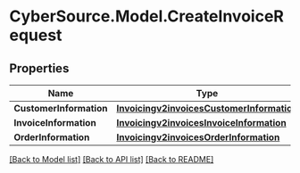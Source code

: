 # CyberSource.Model.CreateInvoiceRequest
## Properties

Name | Type | Description | Notes
------------ | ------------- | ------------- | -------------
**CustomerInformation** | [**Invoicingv2invoicesCustomerInformation**](Invoicingv2invoicesCustomerInformation.md) |  | [optional] 
**InvoiceInformation** | [**Invoicingv2invoicesInvoiceInformation**](Invoicingv2invoicesInvoiceInformation.md) |  | [optional] 
**OrderInformation** | [**Invoicingv2invoicesOrderInformation**](Invoicingv2invoicesOrderInformation.md) |  | [optional] 

[[Back to Model list]](../README.md#documentation-for-models) [[Back to API list]](../README.md#documentation-for-api-endpoints) [[Back to README]](../README.md)

